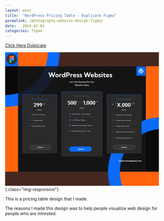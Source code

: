 ```yaml
---
layout: post
title:  "WordPress Pricing Table - Duplicate Figma"
permalink: /photography-website-design-figma/
date:   2024-02-04
categories: figma
---
```



<a class="button" href="https://www.figma.com/community/file/1334398057374604365/photographer-website-design">Click Here Dulpicate</a>

![image-title-here](\assets\img\wordpress-website-pricing-table-figma-template.png){:class="img-responsive"}

This is a pricing table design that I made.

The reasons I made this design was to help people visualize web design for people who are intrested. 
